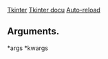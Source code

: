 [Tkinter](https://docs.python.org/3/library/tkinter.html#the-packer)
[Tkinter docu](https://tcl.tk/man/tcl8.6/TkCmd/pack.htm)
[Auto-reload](https://www.reddit.com/r/Tkinter/comments/16ug7t1/is_there_any_way_to_write_the_code_and_at_the/)

## Arguments.

*args
*kwargs